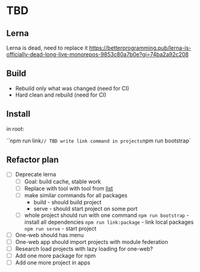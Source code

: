 # TBD

## Lerna

Lerna is dead, need to replace it https://betterprogramming.pub/lerna-is-officially-dead-long-live-monorepos-9853c80a7b0e?gi=74ba2a92c208

## Build

- Rebuild only what was changed (need for CI)
- Hard clean and rebuild (need for CI)

## Install

in root:

``npm run link` // TBD write link command in projects
`npm run bootstrap`

## Refactor plan

- [ ] Deprecate lerna
  - [ ] Goal: build cache, stable work  
  - [ ] Replace with tool with tool from [list](https://betterprogramming.pub/lerna-is-officially-dead-long-live-monorepos-9853c80a7b0e?gi=74ba2a92c208)
  - [ ] make similar commands for all packages
    - build - should build project
    - serve - should start project on some port
  - [ ] whole project should run with one command
        `npm run bootstrap` - install all dependencies
        `npm run link:package` - link local packages
        `npm run serve` - start project
- [ ] One-web should has menu
- [ ] One-web app should import projects with module federation
- [ ] Research load projects with lazy loading for one-web?
- [ ] Add one more package for npm
- [ ] Add one more project in apps
